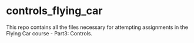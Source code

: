 # controls_flying_car

This repo contains all the files necessary for attempting assignments in the Flying Car course - Part3: Controls.
